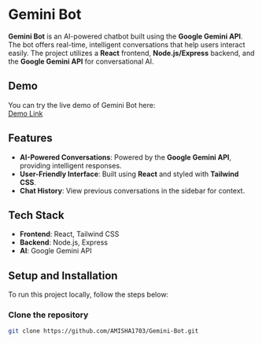 # Gemini Bot

**Gemini Bot** is an AI-powered chatbot built using the **Google Gemini API**. The bot offers real-time, intelligent conversations that help users interact easily. The project utilizes a **React** frontend, **Node.js/Express** backend, and the **Google Gemini API** for conversational AI.

## Demo

You can try the live demo of Gemini Bot here:  
[Demo Link](https://your-demo-link.com)


## Features

- **AI-Powered Conversations**: Powered by the **Google Gemini API**, providing intelligent responses.
- **User-Friendly Interface**: Built using **React** and styled with **Tailwind CSS**.
- **Chat History**: View previous conversations in the sidebar for context.

## Tech Stack

- **Frontend**: React, Tailwind CSS
- **Backend**: Node.js, Express
- **AI**: Google Gemini API

## Setup and Installation

To run this project locally, follow the steps below:

###  Clone the repository
```bash
git clone https://github.com/AMISHA1703/Gemini-Bot.git
```

